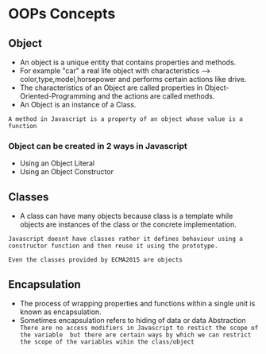 # OOPs Concepts 

## Object 

- An object is a unique entity that contains properties and methods. 
- For example "car" a real life object with characteristics --> color,type,model,horsepower and performs certain actions like drive.
- The characteristics of an Object are called properties in Object-Oriented-Programming and the actions are called methods.
- An Object is an instance of a Class. 

``` 
A method in Javascript is a property of an object whose value is a function
```
### Object can be created in 2 ways in Javascript 

- Using an Object Literal
- Using an Object Constructor

## Classes 

- A class can have many objects because class is a template while objects are instances of the class or the concrete implementation.
```
Javascript doesnt have classes rather it defines behaviour using a constructor function and then reuse it using the prototype.
```

`` Even the classes provided by ECMA2015 are objects  ``

## Encapsulation

- The process of wrapping properties and functions within a single unit is known as encapsulation.
- Sometimes encapsulation refers to hiding of data or data Abstraction
``  There are no access modifiers in Javascript to restict the scope of the variable  but there are certain ways by which we can restrict the scope of the variables wihin the class/object``